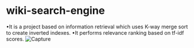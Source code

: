 # wiki-search-engine
•It is a project based on information retrieval which uses K-way merge
sort to create inverted indexes.
•It performs relevance ranking based on tf-idf scores.
![Capture](https://user-images.githubusercontent.com/46651027/127072288-016842c5-8213-4d7c-8ea6-e2b92d1798a4.PNG)

